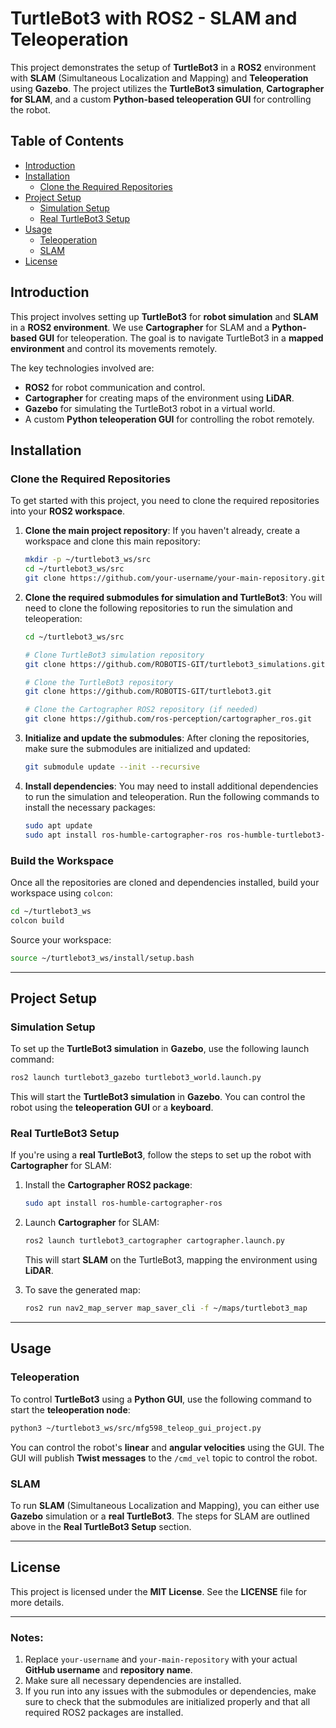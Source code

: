
# TurtleBot3 with ROS2 - SLAM and Teleoperation

This project demonstrates the setup of **TurtleBot3** in a **ROS2** environment with **SLAM** (Simultaneous Localization and Mapping) and **Teleoperation** using **Gazebo**. The project utilizes the **TurtleBot3 simulation**, **Cartographer for SLAM**, and a custom **Python-based teleoperation GUI** for controlling the robot.

## Table of Contents
- [Introduction](#introduction)
- [Installation](#installation)
  - [Clone the Required Repositories](#clone-the-required-repositories)
- [Project Setup](#project-setup)
  - [Simulation Setup](#simulation-setup)
  - [Real TurtleBot3 Setup](#real-turtlebot3-setup)
- [Usage](#usage)
  - [Teleoperation](#teleoperation)
  - [SLAM](#slam)
- [License](#license)

## Introduction

This project involves setting up **TurtleBot3** for **robot simulation** and **SLAM** in a **ROS2 environment**. We use **Cartographer** for SLAM and a **Python-based GUI** for teleoperation. The goal is to navigate TurtleBot3 in a **mapped environment** and control its movements remotely.

The key technologies involved are:
- **ROS2** for robot communication and control.
- **Cartographer** for creating maps of the environment using **LiDAR**.
- **Gazebo** for simulating the TurtleBot3 robot in a virtual world.
- A custom **Python teleoperation GUI** for controlling the robot remotely.

## Installation

### Clone the Required Repositories

To get started with this project, you need to clone the required repositories into your **ROS2 workspace**.

1. **Clone the main project repository**:
   If you haven't already, create a workspace and clone this main repository:

   ```bash
   mkdir -p ~/turtlebot3_ws/src
   cd ~/turtlebot3_ws/src
   git clone https://github.com/your-username/your-main-repository.git
   ```

2. **Clone the required submodules for simulation and TurtleBot3**:
   You will need to clone the following repositories to run the simulation and teleoperation:

   ```bash
   cd ~/turtlebot3_ws/src

   # Clone TurtleBot3 simulation repository
   git clone https://github.com/ROBOTIS-GIT/turtlebot3_simulations.git

   # Clone the TurtleBot3 repository
   git clone https://github.com/ROBOTIS-GIT/turtlebot3.git

   # Clone the Cartographer ROS2 repository (if needed)
   git clone https://github.com/ros-perception/cartographer_ros.git
   ```

3. **Initialize and update the submodules**:
   After cloning the repositories, make sure the submodules are initialized and updated:

   ```bash
   git submodule update --init --recursive
   ```

4. **Install dependencies**:
   You may need to install additional dependencies to run the simulation and teleoperation. Run the following commands to install the necessary packages:

   ```bash
   sudo apt update
   sudo apt install ros-humble-cartographer-ros ros-humble-turtlebot3-gazebo
   ```

### Build the Workspace

Once all the repositories are cloned and dependencies installed, build your workspace using `colcon`:

```bash
cd ~/turtlebot3_ws
colcon build
```

Source your workspace:

```bash
source ~/turtlebot3_ws/install/setup.bash
```

---

## Project Setup

### Simulation Setup

To set up the **TurtleBot3 simulation** in **Gazebo**, use the following launch command:

```bash
ros2 launch turtlebot3_gazebo turtlebot3_world.launch.py
```

This will start the **TurtleBot3 simulation** in **Gazebo**. You can control the robot using the **teleoperation GUI** or a **keyboard**.

### Real TurtleBot3 Setup

If you're using a **real TurtleBot3**, follow the steps to set up the robot with **Cartographer** for SLAM:

1. Install the **Cartographer ROS2 package**:

   ```bash
   sudo apt install ros-humble-cartographer-ros
   ```

2. Launch **Cartographer** for SLAM:

   ```bash
   ros2 launch turtlebot3_cartographer cartographer.launch.py
   ```

   This will start **SLAM** on the TurtleBot3, mapping the environment using **LiDAR**.

3. To save the generated map:

   ```bash
   ros2 run nav2_map_server map_saver_cli -f ~/maps/turtlebot3_map
   ```

---

## Usage

### Teleoperation

To control **TurtleBot3** using a **Python GUI**, use the following command to start the **teleoperation node**:

```bash
python3 ~/turtlebot3_ws/src/mfg598_teleop_gui_project.py
```

You can control the robot's **linear** and **angular velocities** using the GUI. The GUI will publish **Twist messages** to the `/cmd_vel` topic to control the robot.

### SLAM

To run **SLAM** (Simultaneous Localization and Mapping), you can either use **Gazebo** simulation or a **real TurtleBot3**. The steps for SLAM are outlined above in the **Real TurtleBot3 Setup** section.

---

## License

This project is licensed under the **MIT License**. See the **LICENSE** file for more details.

---

### Notes:

1. Replace `your-username` and `your-main-repository` with your actual **GitHub username** and **repository name**.
2. Make sure all necessary dependencies are installed.
3. If you run into any issues with the submodules or dependencies, make sure to check that the submodules are initialized properly and that all required ROS2 packages are installed.

